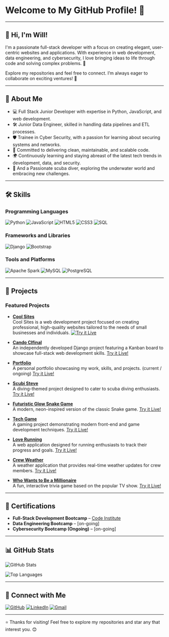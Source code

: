 # Welcome to My GitHub Profile! 👋

---

## 👋 Hi, I'm Will!  
I'm a passionate full-stack developer with a focus on creating elegant, user-centric websites and applications. With experience in web development, data engineering, and cybersecurity, I love bringing ideas to life through code and solving complex problems. 🚀

Explore my repositories and feel free to connect. I’m always eager to collaborate on exciting ventures! 🌟

---

## 🚀 About Me
- 💻 Full Stack Junior Developer with expertise in Python, JavaScript, and web development.
- 🛠️ Junior Data Engineer, skilled in handling data pipelines and ETL processes.
- 🛡️ Trainee in Cyber Security, with a passion for learning about securing systems and networks.
- 🎯 Committed to delivering clean, maintainable, and scalable code.
- 🌍 Continuously learning and staying abreast of the latest tech trends in development, data, and security.
- 🌊 And a Passionate scuba diver, exploring the underwater world and embracing new challenges.

---

## 🛠️ Skills

### Programming Languages
![Python](https://img.shields.io/badge/Python-3776AB?style=for-the-badge&logo=python&logoColor=white)
![JavaScript](https://img.shields.io/badge/JavaScript-F7DF1E?style=for-the-badge&logo=javascript&logoColor=black)
![HTML5](https://img.shields.io/badge/HTML5-E34F26?style=for-the-badge&logo=html5&logoColor=white)
![CSS3](https://img.shields.io/badge/CSS3-1572B6?style=for-the-badge&logo=css3&logoColor=white)
![SQL](https://img.shields.io/badge/SQL-4479A1?style=for-the-badge&logo=postgresql&logoColor=white)

### Frameworks and Libraries
![Django](https://img.shields.io/badge/Django-092E20?style=for-the-badge&logo=django&logoColor=white)
![Bootstrap](https://img.shields.io/badge/Bootstrap-7952B3?style=for-the-badge&logo=bootstrap&logoColor=white)

### Tools and Platforms
![Apache Spark](https://img.shields.io/badge/Apache%20Spark-E25A1C?style=for-the-badge&logo=apachespark&logoColor=white)
![MySQL](https://img.shields.io/badge/MySQL-4479A1?style=for-the-badge&logo=mysql&logoColor=white)
![PostgreSQL](https://img.shields.io/badge/PostgreSQL-336791?style=for-the-badge&logo=postgresql&logoColor=white)

---

## 🌟 Projects

### Featured Projects


- **[Cool Sites](https://github.com/wgwhitecoding/CoolSites)**  
 Cool Sites is a web development project focused on creating professional, high-quality websites tailored to the needs of small businesses and individuals.
                <a href="https://wgwhitecoding.github.io/CoolSites/" target="_blank">
  <img src="https://img.shields.io/badge/Try%20it%20Live%21-blue?style=for-the-badge" alt="Try it Live">
                </a>


  
- **[Cando CIfinal](https://github.com/wgwhitecoding/Cando-CIfinal)**  
  An independently developed Django project featuring a Kanban board to showcase full-stack web development skills.
  [Try it Live!](https://cando-ci-6dea2075e664.herokuapp.com/accounts/login/)

- **[Portfolio](https://github.com/wgwhitecoding/portfolio)**  
  A personal portfolio showcasing my work, skills, and projects. (current / ongoing)
  [Try it Live!](https://cando-ci-6dea2075e664.herokuapp.com/accounts/login/)

- **[Scubi Steve](https://github.com/wgwhitecoding/scubisteve)**  
  A diving-themed project designed to cater to scuba diving enthusiasts.
  [Try it Live!](https://wgwhitecoding.github.io/scubisteve/)

- **[Futuristic Glow Snake Game](https://github.com/wgwhitecoding/snake)**  
  A modern, neon-inspired version of the classic Snake game.
  [Try it Live!](https://wgwhitecoding.github.io/snake/)

- **[Tech Game](https://github.com/wgwhitecoding/tech_game)**  
  A gaming project demonstrating modern front-end and game development techniques.
  [Try it Live!](https://wgwhitecoding.github.io/tech_game/)
  
- **[Love Running](https://github.com/wgwhitecoding/Love-Running)**  
  A web application designed for running enthusiasts to track their progress and goals.
  [Try it Live!](https://wgwhitecoding.github.io/Love-Running/)

- **[Crew Weather](https://github.com/ChrissyLV/crew-weather)**  
  A weather application that provides real-time weather updates for crew members.
  [Try it Live!](https://chrissylv.github.io/crew-weather/)

- **[Who Wants to Be a Millionaire](https://github.com/wgwhitecoding/who-wants-to-be-a-millionaire)**  
  A fun, interactive trivia game based on the popular TV show.
  [Try it Live!](https://wgwhitecoding.github.io/Who-Wants-To-Be-A-Millionaire/)
 

---

## 🏅 Certifications  
- **Full-Stack Development Bootcamp** – [Code Institute]([https://codeinstitute.net](https://www.credential.net/836b8c9a-476f-41ca-a3be-abe512bdfd22#acc.wAy4P98S))  
- **Data Engineering Bootcamp** – [on-going]  
- **Cybersecurity Bootcamp (Ongoing)** – [on-going]  

---

## 📊 GitHub Stats
![GitHub Stats](https://github-readme-stats.vercel.app/api?username=wgwhitecoding&show_icons=true&theme=radical)

![Top Languages](https://github-readme-stats.vercel.app/api/top-langs/?username=wgwhitecoding&layout=compact&theme=radical)

---

## 🤝 Connect with Me

[![GitHub](https://img.shields.io/badge/GitHub-181717?style=for-the-badge&logo=github&logoColor=white)](https://github.com/wgwhitecoding)
[![LinkedIn](https://img.shields.io/badge/LinkedIn-0077B5?style=for-the-badge&logo=linkedin&logoColor=white)](https://www.linkedin.com/in/walidwillwhite/)
[![Gmail](https://img.shields.io/badge/Gmail-D14836?style=for-the-badge&logo=gmail&logoColor=white)](mailto:walidwillwhite@gmail.com)


---

⭐️ Thanks for visiting! Feel free to explore my repositories and star any that interest you. 😊

